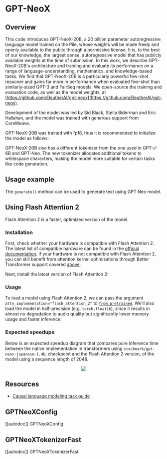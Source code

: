 <!--
Copyright 2022 The HuggingFace Team. All rights reserved.

Licensed under the Apache License, Version 2.0 (the "License"); you may not use this file except in compliance with
the License. You may obtain a copy of the License at

http://www.apache.org/licenses/LICENSE-2.0

Unless required by applicable law or agreed to in writing, software distributed under the License is distributed on
an "AS IS" BASIS, WITHOUT WARRANTIES OR CONDITIONS OF ANY KIND, either express or implied. See the License for the
specific language governing permissions and limitations under the License.

Note that this file is in Markdown but contain specific syntax for our doc-builder (similar to MDX) that may not be
rendered properly in your Markdown viewer.
-->

# GPT-NeoX

## Overview

This code introduces GPT-NeoX-20B, a 20 billion parameter autoregressive language model trained on the Pile, whose weights will be made freely and openly available to the public through a permissive license. It is, to the best of our knowledge, the largest dense, autoregressive model that has publicly available weights at the time of submission. In this work, we describe GPT-NeoX-20B's architecture and training and evaluate its performance on a range of language-understanding, mathematics, and knowledge-based tasks. We find that GPT-NeoX-20B is a particularly powerful few-shot reasoner and gains far more in performance when evaluated five-shot than similarly-sized GPT-3 and FairSeq models. We open-source the training and evaluation code, as well as the model weights, at [https://github.com/EleutherAI/gpt-neox](https://github.com/EleutherAI/gpt-neox).

Development of the model was led by Sid Black, Stella Biderman and Eric Hallahan, and the model was trained with generous support from CoreWeave.

GPT-NeoX-20B was trained with fp16, thus it is recommended to initialize the model as follows:




GPT-NeoX-20B also has a different tokenizer from the one used in GPT-J-6B and GPT-Neo. The new tokenizer allocates additional tokens to whitespace characters, making the model more suitable for certain tasks like code generation.

## Usage example

The `generate()` method can be used to generate text using GPT Neo model.




## Using Flash Attention 2

Flash Attention 2 is a faster, optimized version of the model.

### Installation

First, check whether your hardware is compatible with Flash Attention 2. The latest list of compatible hardware can be found in the [official documentation](https://github.com/Dao-AILab/flash-attention#installation-and-features). If your hardware is not compatible with Flash Attention 2, you can still benefit from attention kernel optimizations through Better Transformer support covered [above](https://huggingface.co/docs/transformers/main/en/model_doc/bark#using-better-transformer).

Next, install the latest version of Flash Attention 2:




### Usage

To load a model using Flash Attention 2, we can pass the argument `attn_implementation="flash_attention_2"` to [`from_pretrained`](https://huggingface.co/docs/transformers/main/en/main_classes/model#transformers.PreTrainedModel.from_pretrained). We'll also load the model in half-precision (e.g. `torch.float16`), since it results in almost no degradation to audio quality but significantly lower memory usage and faster inference:




### Expected speedups

Below is an expected speedup diagram that compares pure inference time between the native implementation in transformers using `stockmark/gpt-neox-japanese-1.4b`, checkpoint and the Flash Attention 2 version, of the model using a sequence length of 2048.

<div style="text-align: center">
<img src="https://huggingface.co/datasets/ybelkada/documentation-images/resolve/main/gpt-neox-1.8b-speedup.jpg">
</div>

## Resources

- [Causal language modeling task guide](../tasks/language_modeling)

## GPTNeoXConfig

[[autodoc]] GPTNeoXConfig

## GPTNeoXTokenizerFast

[[autodoc]] GPTNeoXTokenizerFast

